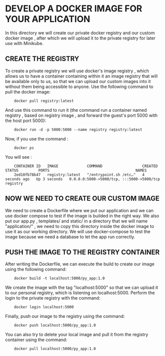 # DEVELOP A DOCKER IMAGE FOR YOUR APPLICATION 
In this directory we will create our private docker registry and our custom docker image , after which we will upload it to the private registry for later use with Minikube.

## CREATE THE REGISTRY
To create a private registry we will use docker's image registry , which allows us to have a container containing within it an image registry that will be available only to us, so that we can upload our custom images into it without them being accessible to anyone. 
Use the following command to pull the docker image: 
        
        docker pull registry:latest

And use this command to run it (the command run a container named registry , based on registry image , and forward the guest's port 5000 with the host port 5000):

        docker run -d -p 5000:5000 --name registry registry:latest

Now, if you use the command :

        docker ps 

You will see :

        CONTAINER ID   IMAGE             COMMAND                  CREATED         STATUS         PORTS                                       NAMES
        2ed10fb78b47   registry:latest   "/entrypoint.sh /etc…"   4 seconds ago   Up 3 seconds   0.0.0.0:5000->5000/tcp, :::5000->5000/tcp   registry

## NOW WE NEED TO CREATE OUR CUSTOM IMAGE 
We need to create a Dockerfile where we put our application and we can use docker compose to test if the image is builded in the right way.
We also put our app.py , templates/ and static/ in a directory that we will name "application/" , we need to copy this directory inside the docker image to use it as our working directory. 
We will use docker-compose to test the image because we need a database to let the app run correctly.

## PUSH THE IMAGE TO THE REGISTRY CONTAINER 

After writing the Dockerfile, we can execute the build to create our image using the following command:

        docker build -t localhost:5000/py_app:1.0

We create the image with the tag "localhost:5000" so that we can upload it to our personal registry, which is listening on localhost:5000. Perform the login to the private registry with the command:

        docker login localhost:5000

Finally, push our image to the registry using the command:

        docker push localhost:5000/py_app:1.0

You can also try to delete your local image and pull it from the registry container using the command:

        docker pull localhost:5000/py_app:1.0 
